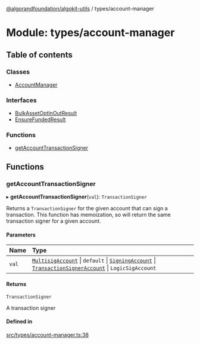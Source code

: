 [@algorandfoundation/algokit-utils](../README.md) / types/account-manager

# Module: types/account-manager

## Table of contents

### Classes

- [AccountManager](../classes/types_account_manager.AccountManager.md)

### Interfaces

- [BulkAssetOptInOutResult](../interfaces/types_account_manager.BulkAssetOptInOutResult.md)
- [EnsureFundedResult](../interfaces/types_account_manager.EnsureFundedResult.md)

### Functions

- [getAccountTransactionSigner](types_account_manager.md#getaccounttransactionsigner)

## Functions

### getAccountTransactionSigner

▸ **getAccountTransactionSigner**(`val`): `TransactionSigner`

Returns a `TransactionSigner` for the given account that can sign a transaction.
This function has memoization, so will return the same transaction signer for a given account.

#### Parameters

| Name | Type |
| :------ | :------ |
| `val` | [`MultisigAccount`](../classes/types_account.MultisigAccount.md) \| `default` \| [`SigningAccount`](../classes/types_account.SigningAccount.md) \| [`TransactionSignerAccount`](../interfaces/types_account.TransactionSignerAccount.md) \| `LogicSigAccount` |

#### Returns

`TransactionSigner`

A transaction signer

#### Defined in

[src/types/account-manager.ts:38](https://github.com/algorandfoundation/algokit-utils-ts/blob/main/src/types/account-manager.ts#L38)

